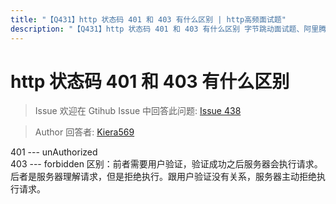 ```yaml
---
title: "【Q431】http 状态码 401 和 403 有什么区别 | http高频面试题"
description: "【Q431】http 状态码 401 和 403 有什么区别 字节跳动面试题、阿里腾讯面试题、美团小米面试题。"
---
```


# http 状态码 401 和 403 有什么区别

> Issue
> 欢迎在 Gtihub Issue 中回答此问题: [Issue 438](https://github.com/shfshanyue/Daily-Question/issues/438)

> Author
> 回答者: [Kiera569](https://github.com/Kiera569)

401 --- unAuthorized  
403 --- forbidden
区别：前者需要用户验证，验证成功之后服务器会执行请求。
后者是服务器理解请求，但是拒绝执行。跟用户验证没有关系，服务器主动拒绝执行请求。
